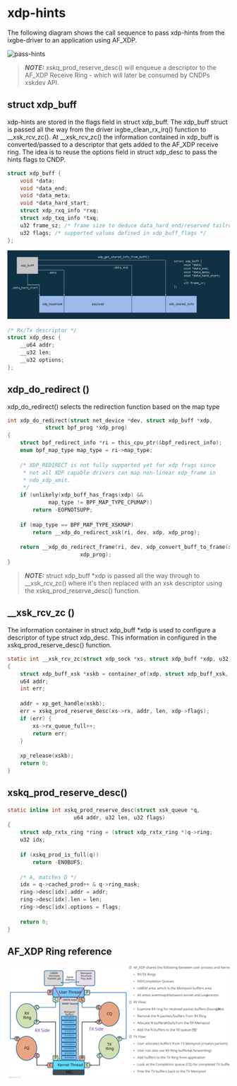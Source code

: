 # xdp-hints

The following diagram shows the call sequence to pass xdp-hints from the ixgbe-driver
to an application using AF_XDP.

![pass-hints](http://www.plantuml.com/plantuml/proxy?cache=no&src=https://raw.githubusercontent.com/maryamtahhan/notes/main/xdp-hints/plantuml/rx-path.puml)

> **_NOTE:_** xskq_prod_reserve_desc() will enqueue a descriptor to the AF_XDP
Receive Ring - which will later be consumed by CNDPs xskdev API.

## struct xdp_buff

xdp-hints are stored in the flags field in struct xdp_buff. The xdp_buff
struct is passed all the way from the driver ixgbe_clean_rx_irq() function
to __xsk_rcv_zc(). At __xsk_rcv_zc() the information contained in xdp_buff
is converted/passed to a descriptor that gets added to the AF_XDP receive
ring. The idea is to reuse the options field in struct xdp_desc to pass the
hints flags to CNDP.

```c
struct xdp_buff {
    void *data;
    void *data_end;
    void *data_meta;
    void *data_hard_start;
    struct xdp_rxq_info *rxq;
    struct xdp_txq_info *txq;
    u32 frame_sz; /* frame size to deduce data_hard_end/reserved tailroom*/
    u32 flags; /* supported values defined in xdp_buff_flags */
};
```

![xdp-buff](./images/xdp-buff.png)

```c
/* Rx/Tx descriptor */
struct xdp_desc {
    __u64 addr;
    __u32 len;
    __u32 options;
};
```

## xdp_do_redirect ()

xdp_do_redirect() selects the redirection function based on the map type

```c
int xdp_do_redirect(struct net_device *dev, struct xdp_buff *xdp,
            struct bpf_prog *xdp_prog)
{
    struct bpf_redirect_info *ri = this_cpu_ptr(&bpf_redirect_info);
    enum bpf_map_type map_type = ri->map_type;

    /* XDP_REDIRECT is not fully supported yet for xdp frags since
     * not all XDP capable drivers can map non-linear xdp_frame in
     * ndo_xdp_xmit.
     */
    if (unlikely(xdp_buff_has_frags(xdp) &&
             map_type != BPF_MAP_TYPE_CPUMAP))
        return -EOPNOTSUPP;

    if (map_type == BPF_MAP_TYPE_XSKMAP)
        return __xdp_do_redirect_xsk(ri, dev, xdp, xdp_prog);

    return __xdp_do_redirect_frame(ri, dev, xdp_convert_buff_to_frame(xdp),
                       xdp_prog);
}
```

> **_NOTE:_** struct xdp_buff *xdp is passed all the way through to __xsk_rcv_zc()
where it's then replaced with an xsk descriptor using the xskq_prod_reserve_desc()
function.

## __xsk_rcv_zc ()

The information container in struct xdp_buff *xdp is used to configure a descriptor
of type struct xdp_desc. This information in configured in the xskq_prod_reserve_desc()
function.

```c
static int __xsk_rcv_zc(struct xdp_sock *xs, struct xdp_buff *xdp, u32 len)
{
    struct xdp_buff_xsk *xskb = container_of(xdp, struct xdp_buff_xsk, xdp);
    u64 addr;
    int err;

    addr = xp_get_handle(xskb);
    err = xskq_prod_reserve_desc(xs->rx, addr, len, xdp->flags);
    if (err) {
        xs->rx_queue_full++;
        return err;
    }

    xp_release(xskb);
    return 0;
}
```

## xskq_prod_reserve_desc()

```c
static inline int xskq_prod_reserve_desc(struct xsk_queue *q,
                     u64 addr, u32 len, u32 flags)
{
    struct xdp_rxtx_ring *ring = (struct xdp_rxtx_ring *)q->ring;
    u32 idx;

    if (xskq_prod_is_full(q))
        return -ENOBUFS;

    /* A, matches D */
    idx = q->cached_prod++ & q->ring_mask;
    ring->desc[idx].addr = addr;
    ring->desc[idx].len = len;
    ring->desc[idx].options = flags;

    return 0;
}
```

## AF_XDP Ring reference

![AF_XDP Ring overview](https://raw.githubusercontent.com/CloudNativeDataPlane/cndp/main/doc/guides/prog_guide/img/umem_mbuf.svg)
